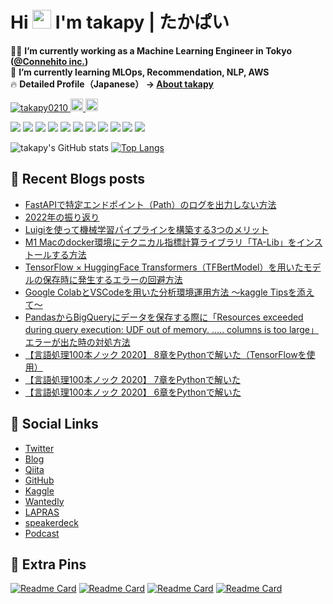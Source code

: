 <!-- created https://rahuldkjain.github.io/gh-profile-readme-generator/ -->
# Hi <img src="https://raw.githubusercontent.com/MartinHeinz/MartinHeinz/master/wave.gif" width="30px">  I'm takapy | たかぱい

🧑‍💻 **I’m currently working as a Machine Learning Engineer in Tokyo ([@Connehito inc.](https://connehito.com/))**  
🌱 **I’m currently learning MLOps, Recommendation, NLP, AWS**  
🔥 **Detailed Profile（Japanese） → [About takapy](https://takapy.popsy.site/)**

<p align="left"> 
  <a href="https://github.com/takapy0210/takapy0210/">
    <img src="https://komarev.com/ghpvc/?username=takapy0210" alt="takapy0210" />
  </a>
  <a href="http://twitter.com/takapy0210">
    <img height="20" src="https://img.shields.io/twitter/follow/takapy0210?label=Twitter&logo=twitter&style=flat" />
  </a>
  <a href="https://github.com/takapy0210">
    <img height="20" src="https://img.shields.io/github/followers/takapy0210?label=follow&logo=github&style=flat" />
  </a>
</p>

![](https://img.shields.io/badge/OS-Linux-informational?style=flat&logo=linux&logoColor=white&color=d0af4c)
![](https://img.shields.io/badge/OS-mac-informational?style=flat&logo=Apple&logoColor=white&color=d0af4c)
![](https://img.shields.io/badge/Editor-vscode-informational?style=flat&logo=visualstudioCode&logoColor=white&color=d0af4c)
![](https://img.shields.io/badge/Code-Python-informational?style=flat&logo=python&logoColor=white&color=d0af4c)
![](https://img.shields.io/badge/Shell-zsh-informational?style=flat&logo=zshell&logoColor=white&color=d0af4c)
![](https://img.shields.io/badge/DB-Oracle-informational?style=flat&logo=oracle&logoColor=white&color=d0af4c)
![](https://img.shields.io/badge/DB-MySQL-informational?style=flat&logo=mysql&logoColor=white&color=d0af4c)
![](https://img.shields.io/badge/Tools-Docker-informational?style=flat&logo=docker&logoColor=white&color=d0af4c)
![](https://img.shields.io/badge/Tools-slack-informational?style=flat&logo=slack&logoColor=white&color=d0af4c)
![](https://img.shields.io/badge/Tools-GitHub-informational?style=flat&logo=github&logoColor=white&color=d0af4c)
![](https://img.shields.io/badge/Cloud-AWS-informational?style=flat&logo=amazon&logoColor=white&color=d0af4c)


![takapy's GitHub stats](https://github-readme-stats.vercel.app/api?username=takapy0210&show_icons=true&theme=onedark)
[![Top Langs](https://github-readme-stats.vercel.app/api/top-langs/?username=takapy0210&theme=onedark&hide=jupyter%20notebook,html)](https://github.com/anuraghazra/github-readme-stats)

## 📝 Recent Blogs posts
<!-- BLOG-POST-LIST:START -->
- [FastAPIで特定エンドポイント（Path）のログを出力しない方法](https://www.takapy.work/entry/2023/07/31/181315)
- [2022年の振り返り](https://www.takapy.work/entry/2022/12/19/015230)
- [Luigiを使って機械学習パイプラインを構築する3つのメリット](https://www.takapy.work/entry/2022/03/22/170413)
- [M1 Macのdocker環境にテクニカル指標計算ライブラリ「TA-Lib」をインストールする方法](https://www.takapy.work/entry/2021/12/19/163441)
- [TensorFlow × HuggingFace Transformers（TFBertModel）を用いたモデルの保存時に発生するエラーの回避方法](https://www.takapy.work/entry/2021/12/11/145751)
- [Google ColabとVSCodeを用いた分析環境運用方法 〜kaggle Tipsを添えて〜](https://www.takapy.work/entry/2021/08/17/185047)
- [PandasからBigQueryにデータを保存する際に「Resources exceeded during query execution: UDF out of memory. ..... columns is too large」エラーが出た時の対処方法](https://www.takapy.work/entry/2021/08/10/210236)
- [【言語処理100本ノック 2020】 8章をPythonで解いた（TensorFlowを使用）](https://www.takapy.work/entry/2021/07/03/125911)
- [【言語処理100本ノック 2020】 7章をPythonで解いた](https://www.takapy.work/entry/2021/06/20/191606)
- [【言語処理100本ノック 2020】 6章をPythonで解いた](https://www.takapy.work/entry/2021/06/06/095512)
<!-- BLOG-POST-LIST:END -->

## 🚀 Social Links
- [Twitter](https://twitter.com/takapy0210)
- [Blog](https://www.takapy.work)
- [Qiita](https://qiita.com/takapy0210)
- [GitHub](https://github.com/takapy0210)
- [Kaggle](https://www.kaggle.com/takanobu0210)
- [Wantedly](https://www.wantedly.com/users/83812603)
- [LAPRAS](https://lapras.com/public/ATZDLYC)
- [speakerdeck](https://speakerdeck.com/takapy)
- [Podcast](https://github.com/shyaginuma/geek-engineer-future)

## 📌 Extra Pins

[![Readme Card](https://github-readme-stats.vercel.app/api/pin/?username=takapy0210&repo=nlplot&theme=onedark)](https://github.com/takapy0210/nlplot)
[![Readme Card](https://github-readme-stats.vercel.app/api/pin/?username=takapy0210&repo=ml_container&theme=onedark)](https://github.com/takapy0210/ml_container)
[![Readme Card](https://github-readme-stats.vercel.app/api/pin/?username=takapy0210&repo=takaggle&theme=onedark)](https://github.com/takapy0210/takaggle)
[![Readme Card](https://github-readme-stats.vercel.app/api/pin/?username=takapy0210&repo=geek_blog&theme=onedark)](https://github.com/takapy0210/geek_blog)
